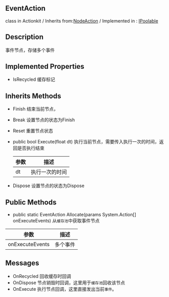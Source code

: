 ## EventAction
class in Actionkit / Inherits from:[NodeAction](ActionKitAPI/Action/NodeAction.md) / Implemented in : [IPoolable](www.baidu.com)

## Description
事件节点，存储多个事件

## Implemented Properties
* IsRecycled        缓存标记

## Inherits Methods

* Finish			      结束当前节点，

* Break                              设置节点的状态为Finish

* Reset                              重置节点状态

* public bool Execute(float dt)     执行当前节点，需要传入执行一次的时间，返回是否执行结束

  | 参数 | 描述           |
  | ---- | -------------- |
  | dt   | 执行一次的时间 |

* Dispose                          设置节点的状态为Dispose

## Public Methods
*  public static EventAction Allocate(params System.Action[] onExecuteEvents)		从```缓存池```中获取事件节点

| 参数            | 描述     |
| --------------- | -------- |
| onExecuteEvents | 多个事件 |

## Messages
* OnRecycled	     	 回收缓存时回调
* OnDispose			节点销毁时回调，这里用于```缓存池```回收该节点
* OnExecute			执行节点回调，这里直接发出当前```事件```。
